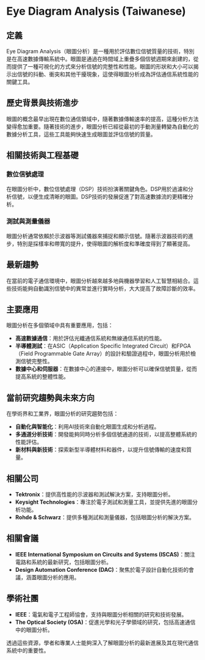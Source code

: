 # Eye Diagram Analysis (Taiwanese)

## 定義
Eye Diagram Analysis（眼圖分析）是一種用於評估數位信號質量的技術，特別是在高速數據傳輸系統中。眼圖是通過在時間域上重疊多個信號週期來創建的，從而提供了一種可視化的方式來分析信號的完整性和性能。眼圖的形狀和大小可以揭示出信號的抖動、衝突和其他干擾現象，這使得眼圖分析成為評估通信系統性能的關鍵工具。

## 歷史背景與技術進步
眼圖的概念最早出現在數位通信領域中，隨著數據傳輸速率的提高，這種分析方法變得愈加重要。隨著技術的進步，眼圖分析已經從最初的手動測量轉變為自動化的數據分析工具，這些工具能夠快速生成眼圖並評估信號的質量。

## 相關技術與工程基礎
### 數位信號處理
在眼圖分析中，數位信號處理（DSP）技術扮演著關鍵角色。DSP用於過濾和分析信號，以便生成清晰的眼圖。DSP技術的發展促進了對高速數據流的更精確分析。

### 測試與測量儀器
眼圖分析通常依賴於示波器等測試儀器來捕捉和顯示信號。隨著示波器技術的進步，特別是採樣率和帶寬的提升，使得眼圖的解析度和準確度得到了顯著提高。

## 最新趨勢
在當前的電子通信環境中，眼圖分析越來越多地與機器學習和人工智慧相結合。這些技術能夠自動識別信號中的異常並進行實時分析，大大提高了故障診斷的效率。

## 主要應用
眼圖分析在多個領域中具有重要應用，包括：
- **高速數據通信**：用於評估光纖通信系統和無線通信系統的性能。
- **半導體測試**：在ASIC（Application Specific Integrated Circuit）和FPGA（Field Programmable Gate Array）的設計和驗證過程中，眼圖分析用於檢測信號完整性。
- **數據中心和伺服器**：在數據中心的連接中，眼圖分析可以確保信號質量，從而提高系統的整體性能。

## 當前研究趨勢與未來方向
在學術界和工業界，眼圖分析的研究趨勢包括：
- **自動化與智能化**：利用AI技術來自動化眼圖生成和分析過程。
- **多通道分析技術**：開發能夠同時分析多個信號通道的技術，以提高整體系統的性能評估。
- **新材料與新技術**：探索新型半導體材料和器件，以提升信號傳輸的速度和質量。

## 相關公司
- **Tektronix**：提供高性能的示波器和測試解決方案，支持眼圖分析。
- **Keysight Technologies**：專注於電子測試和測量工具，並提供先進的眼圖分析功能。
- **Rohde & Schwarz**：提供多種測試和測量儀器，包括眼圖分析的解決方案。

## 相關會議
- **IEEE International Symposium on Circuits and Systems (ISCAS)**：關注電路和系統的最新研究，包括眼圖分析。
- **Design Automation Conference (DAC)**：聚焦於電子設計自動化技術的會議，涵蓋眼圖分析的應用。

## 學術社團
- **IEEE**：電氣和電子工程師協會，支持與眼圖分析相關的研究和技術發展。
- **The Optical Society (OSA)**：促進光學和光子學領域的研究，包括高速通信中的眼圖分析。 

透過這些資源，學者和專業人士能夠深入了解眼圖分析的最新進展及其在現代通信系統中的重要性。